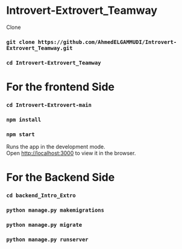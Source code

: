 # Introvert-Extrovert_Teamway

Clone
### `git clone https://github.com/AhmedELGAMMUDI/Introvert-Extrovert_Teamway.git`
### `cd Introvert-Extrovert_Teamway`

# For the frontend Side

### `cd Introvert-Extrovert-main`
### `npm install`
### `npm start`

Runs the app in the development mode.\
Open [http://localhost:3000](http://localhost:3000) to view it in the browser.

# For the Backend Side

### `cd backend_Intro_Extro`
### `python manage.py makemigrations`
### `python manage.py migrate`
### `python manage.py runserver`

